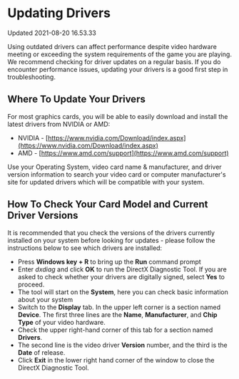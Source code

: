 # Updating Drivers
Updated 2021-08-20 16.53.33

Using outdated drivers can affect performance despite video hardware meeting or exceeding the system requirements of the game you are playing. We recommend checking for driver updates on a regular basis. If you do encounter performance issues, updating your drivers is a good first step in troubleshooting.  
  
## Where To Update Your Drivers
For most graphics cards, you will be able to easily download and install the latest drivers from NVIDIA or AMD:  

* NVIDIA - [https://www.nvidia.com/Download/index.aspx](https://www.nvidia.com/Download/index.aspx)
* AMD - [https://www.amd.com/support](https://www.amd.com/support)

  
Use your Operating System, video card name & manufacturer, and driver version information to search your video card or computer manufacturer's site for updated drivers which will be compatible with your system.   
  
[](id=versions)  
## How To Check Your Card Model and Current Driver Versions
It is recommended that you check the versions of the drivers currently installed on your system before looking for updates - please follow the instructions below to see which drivers are installed:  

* Press **Windows key + R** to bring up the **Run** command prompt
* Enter *dxdiag* and click **OK** to run the DirectX Diagnostic Tool. If you are asked to check whether your drivers are digitally signed, select **Yes** to proceed.
* The tool will start on the **System**, here you can check basic information about your system
* Switch to the **Display** tab. In the upper left corner is a section named **Device**. The first three lines are the **Name**, **Manufacturer**, and **Chip Type** of your video hardware.
* Check the upper right-hand corner of this tab for a section named **Drivers**.
* The second line is the video driver **Version** number, and the third is the **Date** of release.
* Click **Exit** in the lower right hand corner of the window to close the DirectX Diagnostic Tool.